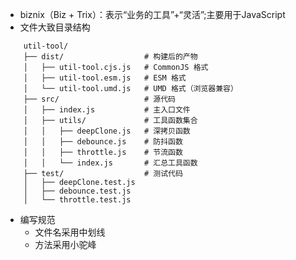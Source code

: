 - biznix（Biz + Trix）：表示“业务的工具”+“灵活”;主要用于JavaScript
- 文件大致目录结构
```
    util-tool/
    ├── dist/                  # 构建后的产物
    │   ├── util-tool.cjs.js   # CommonJS 格式
    │   ├── util-tool.esm.js   # ESM 格式
    │   └── util-tool.umd.js   # UMD 格式（浏览器兼容）
    ├── src/                   # 源代码
    │   ├── index.js           # 主入口文件
    │   ├── utils/             # 工具函数集合
    │   │   ├── deepClone.js   # 深拷贝函数
    │   │   ├── debounce.js    # 防抖函数
    │   │   ├── throttle.js    # 节流函数
    │   │   └── index.js       # 汇总工具函数
    ├── test/                  # 测试代码
    │   ├── deepClone.test.js
    │   ├── debounce.test.js
    │   └── throttle.test.js
```
- 编写规范
    - 文件名采用中划线
    - 方法采用小驼峰